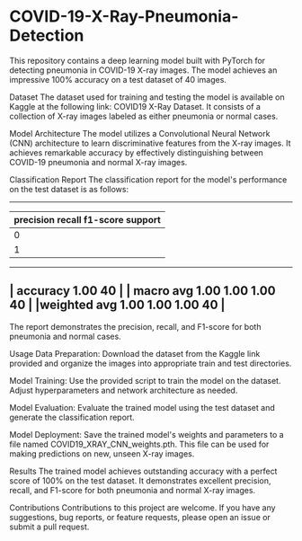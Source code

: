 # COVID-19-X-Ray-Pneumonia-Detection



This repository contains a deep learning model built with PyTorch for detecting pneumonia in COVID-19 X-ray images. The model achieves an impressive 100% accuracy on a test dataset of 40 images.

Dataset
The dataset used for training and testing the model is available on Kaggle at the following link: COVID19 X-Ray Dataset. It consists of a collection of X-ray images labeled as either pneumonia or normal cases.

Model Architecture
The model utilizes a Convolutional Neural Network (CNN) architecture to learn discriminative features from the X-ray images. It achieves remarkable accuracy by effectively distinguishing between COVID-19 pneumonia and normal X-ray images.

Classification Report
The classification report for the model's performance on the test dataset is as follows:

----------------------------------------------------
|              precision    recall  f1-score   support |
|----------------------------------------------------|
|           0 |      1.00      1.00      1.00        20 |
|           1 |      1.00      1.00      1.00        20 |
----------------------------------------------------
|    accuracy                           1.00        40 |
|   macro avg       1.00      1.00      1.00        40 |
|weighted avg       1.00      1.00      1.00        40 |
----------------------------------------------------




The report demonstrates the precision, recall, and F1-score for both pneumonia and normal cases.

Usage
Data Preparation: Download the dataset from the Kaggle link provided and organize the images into appropriate train and test directories.

Model Training: Use the provided script to train the model on the dataset. Adjust hyperparameters and network architecture as needed.

Model Evaluation: Evaluate the trained model using the test dataset and generate the classification report.

Model Deployment: Save the trained model's weights and parameters to a file named COVID19_XRAY_CNN_weights.pth. This file can be used for making predictions on new, unseen X-ray images.

Results
The trained model achieves outstanding accuracy with a perfect score of 100% on the test dataset. It demonstrates excellent precision, recall, and F1-score for both pneumonia and normal X-ray images.

Contributions
Contributions to this project are welcome. If you have any suggestions, bug reports, or feature requests, please open an issue or submit a pull request.
